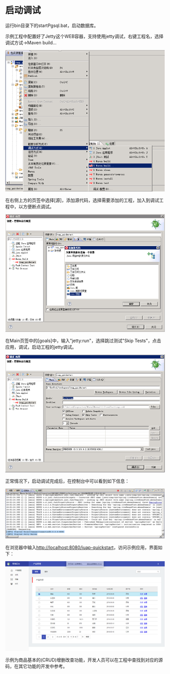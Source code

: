 ﻿
# 启动调试

运行bin目录下的startPgsql.bat，启动数据库。  

示例工程中配置好了Jetty这个WEB容器，支持使用jetty调试，右键工程名，选择调试方试->Maven build…  

![](/img/image005.jpg)
 

在右侧上方的页签中选择[源]，添加源代码，选择需要添加的工程，加入到调试工程中，以方便断点调试。  

![](/img/image006.jpg)

在Main页签中的[goals]中，输入"jetty:run"，选择跳过测试"Skip Tests"，点击应用，调试，启动工程的jetty调试。  


![](/img/image007.jpg)


正常情况下，启动调试完成后，在控制台中可以看到如下信息：   


![](/img/image008.jpg)


在浏览器中输入[<http://localhost:8080/iuap-quickstart>](http://localhost:8080/iuap-quickstart)，访问示例应用，界面如下：  


![](/img/image009.jpg)
 

示例为商品基本的(CRUD)增删改查功能，开发人员可以在工程中查找到对应的源码，在其它功能的开发中参考。  
